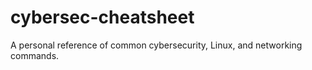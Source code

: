 # cybersec-cheatsheet
A personal reference of common cybersecurity, Linux, and networking commands.
